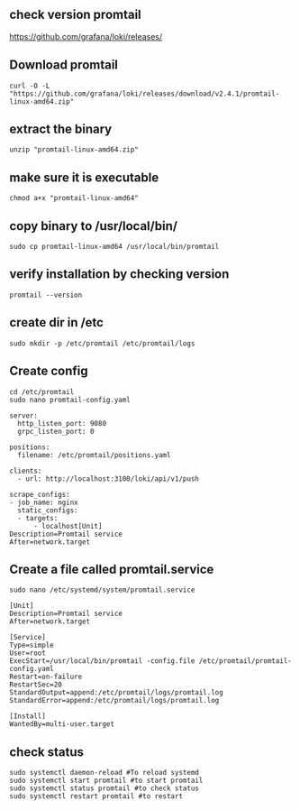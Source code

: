 ## check version promtail 

https://github.com/grafana/loki/releases/

## Download promtail
```
curl -O -L "https://github.com/grafana/loki/releases/download/v2.4.1/promtail-linux-amd64.zip"
```

## extract the binary
```
unzip "promtail-linux-amd64.zip"
```

## make sure it is executable
```
chmod a+x "promtail-linux-amd64"
```

## copy binary to /usr/local/bin/
```
sudo cp promtail-linux-amd64 /usr/local/bin/promtail
```

## verify installation by checking version
```
promtail --version
```
## create dir in /etc
```
sudo mkdir -p /etc/promtail /etc/promtail/logs
```

## Create config
```
cd /etc/promtail
sudo nano promtail-config.yaml
```
```
server:
  http_listen_port: 9080
  grpc_listen_port: 0

positions:
  filename: /etc/promtail/positions.yaml

clients:
  - url: http://localhost:3100/loki/api/v1/push

scrape_configs:
- job_name: nginx
  static_configs:
  - targets:
      - localhost[Unit] 
Description=Promtail service 
After=network.target 
```

## Create a file called promtail.service
```
sudo nano /etc/systemd/system/promtail.service
```

```
[Unit] 
Description=Promtail service 
After=network.target 
 
[Service] 
Type=simple 
User=root 
ExecStart=/usr/local/bin/promtail -config.file /etc/promtail/promtail-config.yaml 
Restart=on-failure 
RestartSec=20 
StandardOutput=append:/etc/promtail/logs/promtail.log 
StandardError=append:/etc/promtail/logs/promtail.log 
 
[Install] 
WantedBy=multi-user.target
```

## check status
```
sudo systemctl daemon-reload #To reload systemd
sudo systemctl start promtail #to start promtail
sudo systemctl status promtail #to check status
sudo systemctl restart promtail #to restart
```

